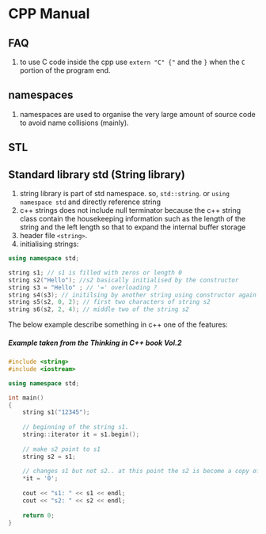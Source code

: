 # CPP Manual

## FAQ

1. to use C code inside the cpp use `extern "C" {"` and the `}` when the `C` portion of the program end.


## namespaces

1. namespaces are used to organise the very large amount of source code to avoid name collisions (mainly).

## STL

## Standard library std (String library)

1. string library is part of std namespace. so, `std::string`. or `using namespace std` and directly reference string
2. c++ strings does not include null terminator because the c++ string class contain the housekeeping information such as the length of the string and the left length so that to expand the internal buffer storage
3. header file `<string>`.
4. initialising strings:

```cpp
using namespace std;

string s1; // s1 is filled with zeros or length 0
string s2("Hello"); //s2 basically initialised by the constructor
string s3 = "Hello" ; // '=' overloading ?
string s4(s3); // initilsing by another string using constructor again
string s5(s2, 0, 2); // first two characters of string s2
string s6(s2, 2, 4); // middle two of the string s2
```

The below example describe something in c++ one of the features:

##### Example taken from the Thinking in C++ book Vol.2
```cpp
#include <string>
#include <iostream>

using namespace std;

int main()
{
    string s1("12345");
    
    // beginning of the string s1.
    string::iterator it = s1.begin();
    
    // make s2 point to s1
    string s2 = s1;
    
    // changes s1 but not s2.. at this point the s2 is become a copy of original string s1.
    *it = '0';
    
    cout << "s1: " << s1 << endl;
    cout << "s2: " << s2 << endl;
    
    return 0;
}
```
